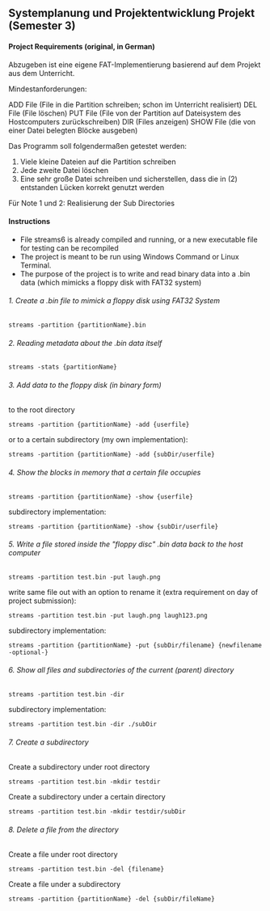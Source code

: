 ## Systemplanung und Projektentwicklung Projekt (Semester 3)
#### Project Requirements (original, in German)
Abzugeben ist eine eigene FAT-Implementierung basierend auf dem Projekt aus dem Unterricht.

Mindestanforderungen:

ADD File (File in die Partition schreiben; schon im Unterricht realisiert)
DEL File (File löschen)
PUT File (File von der Partition auf Dateisystem des Hostcomputers zurückschreiben)
DIR (Files anzeigen)
SHOW File (die von einer Datei belegten Blöcke ausgeben)  

Das Programm soll folgendermaßen getestet werden:
1) Viele kleine Dateien auf die Partition schreiben
2) Jede zweite Datei löschen
3) Eine sehr große Datei schreiben und sicherstellen, dass die in (2) entstanden Lücken korrekt genutzt werden 

Für Note 1 und 2:
Realisierung der Sub Directories

#### Instructions
- File streams6 is already compiled and running, or a new executable file for testing can be recompiled
- The project is meant to be run using Windows Command or Linux Terminal.
- The purpose of the project is to write and read binary data into a .bin data (which mimicks a floppy disk
with FAT32 system)

###### 1. Create a .bin file to mimick a floppy disk using FAT32 System
```
streams -partition {partitionName}.bin
```

###### 2. Reading metadata about the .bin data itself
```
streams -stats {partitionName}
```

###### 3. Add data to the floppy disk (in binary form)
to the root directory
```
streams -partition {partitionName} -add {userfile}
```

or to a certain subdirectory (my own implementation):
```
streams -partition {partitionName} -add {subDir/userfile}
```

###### 4. Show the blocks in memory that a certain file occupies
```
streams -partition {partitionName} -show {userfile}
```
subdirectory implementation:
```
streams -partition {partitionName} -show {subDir/userfile}
```

###### 5. Write a file stored inside the "floppy disc" .bin data back to the host computer
```
streams -partition test.bin -put laugh.png
```
write same file out with an option to rename it (extra requirement on day of project submission):
```
streams -partition test.bin -put laugh.png laugh123.png
```
subdirectory implementation:
```
streams -partition {partitionName} -put {subDir/filename} {newfilename -optional-}
```

###### 6. Show all files and subdirectories of the current (parent) directory
```
streams -partition test.bin -dir
```
subdirectory implementation:
```
streams -partition test.bin -dir ./subDir
```

###### 7. Create a subdirectory
Create a subdirectory under root directory
```
streams -partition test.bin -mkdir testdir
```
Create a subdirectory under a certain directory
```
streams -partition test.bin -mkdir testdir/subDir
```

###### 8. Delete a file from the directory
Create a file under root directory
```
streams -partition test.bin -del {filename}
```
Create a file under a subdirectory
```
streams -partition {partitionName} -del {subDir/fileName}
```
